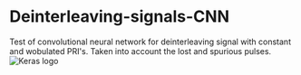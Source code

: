 # Deinterleaving-signals-CNN
Test of convolutional neural network for deinterleaving signal with constant and wobulated PRI's. Taken into account the lost and spurious pulses.
![Keras logo](https://s3.amazonaws.com/keras.io/img/keras-logo-2018-large-1200.png)
